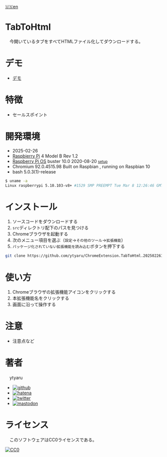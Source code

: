 [🇺🇸en](./README.en.md)

# TabToHtml

　今開いているタブをすべてHTMLファイル化してダウンロードする。

# デモ

* [デモ](https://ytyaru.github.io/ChromeExtension.TabToHtml.20250226171841/)

# 特徴

* セールスポイント

# 開発環境

* <time datetime="2025-02-26T17:18:25+0900">2025-02-26</time>
* [Raspbierry Pi](https://ja.wikipedia.org/wiki/Raspberry_Pi) 4 Model B Rev 1.2
* [Raspberry Pi OS](https://ja.wikipedia.org/wiki/Raspbian) buster 10.0 2020-08-20 <small>[setup](http://ytyaru.hatenablog.com/entry/2020/10/06/111111)</small>
* Chromium 92.0.4515.98 Built on Raspbian , running on Raspbian 10
* bash 5.0.3(1)-release

```sh
$ uname -a
Linux raspberrypi 5.10.103-v8+ #1529 SMP PREEMPT Tue Mar 8 12:26:46 GMT 2022 aarch64 GNU/Linux
```

# インストール

1. ソースコードをダウンロードする
2. `src`ディレクトリ配下のパスを見つける
3. Chromeブラウザを起動する
4. 次のメニュー項目を選ぶ（`設定`→`その他のツール`→`拡張機能`）
5. `パッケージ化されていない拡張機能を読み込む`ボタンを押下する

```sh
git clone https://github.com/ytyaru/ChromeExtension.TabToHtml.20250226171841
```

# 使い方

1. Chromeブラウザの拡張機能アイコンをクリックする
2. 本拡張機能名をクリックする
3. 画面に沿って操作する

# 注意

* 注意点など

# 著者

　ytyaru

* [![github](http://www.google.com/s2/favicons?domain=github.com)](https://github.com/ytyaru "github")
* [![hatena](http://www.google.com/s2/favicons?domain=www.hatena.ne.jp)](http://ytyaru.hatenablog.com/ytyaru "hatena")
* [![twitter](http://www.google.com/s2/favicons?domain=twitter.com)](https://twitter.com/ytyaru1 "twitter")
* [![mastodon](http://www.google.com/s2/favicons?domain=mstdn.jp)](https://mstdn.jp/web/accounts/233143 "mastdon")

# ライセンス

　このソフトウェアはCC0ライセンスである。

[![CC0](http://i.creativecommons.org/p/zero/1.0/88x31.png "CC0")](http://creativecommons.org/publicdomain/zero/1.0/deed.ja)

